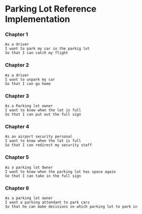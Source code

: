 # Parking Lot Reference Implementation

### Chapter 1
```
As a driver
I want to park my car in the parkig lot
So that I can catch my flight
```

### Chapter 2
```
As a driver
I want to unpark my car
So that I can go home 
```

### Chapter 3
```
As a Parking lot owner
I want to know when the lot is full 
So that I can put out the full sign
```
### Chapter 4

```
As an airport security personal
I want to know when the lot is full 
So that I can redirect my security staff 
```

### Chapter 5
```
As a parking lot Owner
I want to know when the parking lot has space again 
So that I can take in the full sign 
```

### Chapter 6

```
As a parking lot owner
I want a parking attendant to park cars 
So that he can make decisions on which parking lot to park in
```
